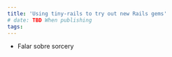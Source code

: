 ```yaml
---
title: 'Using tiny-rails to try out new Rails gems'
# date: TBD When publishing
tags:
---
```


* Falar sobre sorcery
